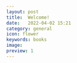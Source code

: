 ```yaml
---
layout: post
title:  Welcome!
date:   2022-04-02 15:21
category: general
icon: flower
keywords: books
image:
preview: 1
---
```

